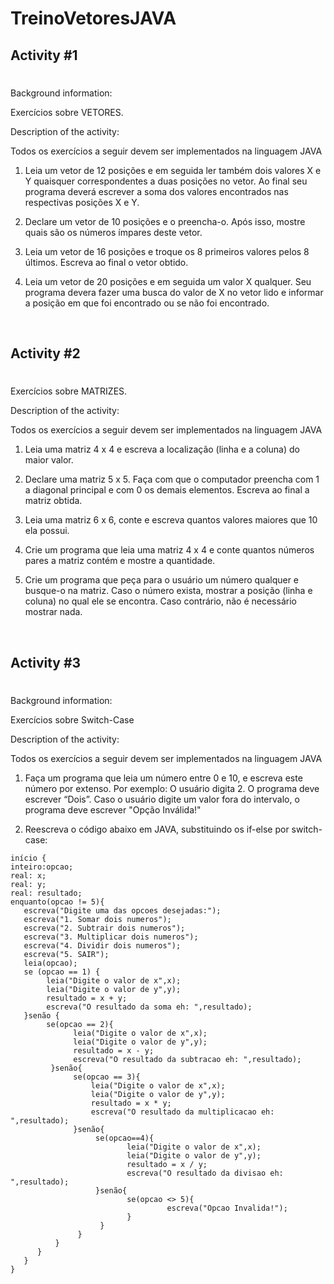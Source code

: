 # TreinoVetoresJAVA

## Activity #1
#

Background information: 

Exercícios sobre VETORES.

Description of the activity: 

Todos os exercícios a seguir devem ser implementados na linguagem JAVA

1. Leia um vetor de 12 posições e em seguida ler também dois valores X e Y quaisquer correspondentes a duas posições no vetor. Ao final seu programa deverá escrever a soma dos valores encontrados nas respectivas posições X e Y.

2. Declare um vetor de 10 posições e o preencha-o. Após isso, mostre quais são os números ímpares deste vetor.

3. Leia um vetor de 16 posições e troque os 8 primeiros valores pelos 8 últimos. Escreva ao final o vetor obtido.

4. Leia um vetor de 20 posições e em seguida um valor X qualquer. Seu programa devera fazer uma busca do valor de X no vetor lido e informar a posição em que foi encontrado ou se não foi encontrado.

<br>

## Activity #2
#

Exercícios sobre MATRIZES.

Description of the activity: 

Todos os exercícios a seguir devem ser implementados na linguagem JAVA

1. Leia uma matriz 4 x 4 e escreva a localização (linha e a coluna) do maior valor.

2. Declare uma matriz 5 x 5. Faça com que o computador preencha com 1 a diagonal principal e com 0 os demais elementos. Escreva ao final a matriz obtida.

3. Leia uma matriz 6 x 6, conte e escreva quantos valores maiores que 10 ela possui.

4. Crie um programa que leia uma matriz 4 x 4 e conte quantos números pares a matriz contém e mostre a quantidade.

5. Crie um programa que peça para o usuário um número qualquer e busque-o na matriz. Caso o número exista, mostrar a posição (linha e coluna) no qual ele se encontra. Caso contrário, não é necessário mostrar nada.

<br>

## Activity #3
#

Background information: 

Exercícios sobre Switch-Case

Description of the activity: 

Todos os exercícios a seguir devem ser implementados na linguagem JAVA

1. Faça um programa que leia um número entre 0 e 10, e escreva este número por extenso. Por exemplo: O usuário digita 2. O programa deve escrever “Dois”. Caso o usuário digite um valor fora do intervalo, o programa deve escrever "Opção Inválida!"

2. Reescreva o código abaixo em JAVA, substituindo os if-else por switch-case:

 ```
início {
inteiro:opcao;
real: x;
real: y;
real: resultado;
enquanto(opcao != 5){
    escreva("Digite uma das opcoes desejadas:");
    escreva("1. Somar dois numeros");
    escreva("2. Subtrair dois numeros");
    escreva("3. Multiplicar dois numeros");
    escreva("4. Dividir dois numeros");
    escreva("5. SAIR");
    leia(opcao);
    se (opcao == 1) {
         leia("Digite o valor de x",x);
         leia("Digite o valor de y",y);
         resultado = x + y;
         escreva("O resultado da soma eh: ",resultado);
    }senão {
         se(opcao == 2){
               leia("Digite o valor de x",x);
               leia("Digite o valor de y",y);
               resultado = x - y;
               escreva("O resultado da subtracao eh: ",resultado); 
          }senão{
               se(opcao == 3){
                   leia("Digite o valor de x",x);
                   leia("Digite o valor de y",y);
                   resultado = x * y;
                   escreva("O resultado da multiplicacao eh: ",resultado);
               }senão{
                    se(opcao==4){
                           leia("Digite o valor de x",x);
                           leia("Digite o valor de y",y);
                           resultado = x / y;
                           escreva("O resultado da divisao eh: ",resultado);
                    }senão{
                           se(opcao <> 5){
                                    escreva("Opcao Invalida!");
                           }
                     }
                }
           }
       } 
    }
}
```
